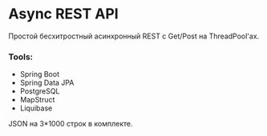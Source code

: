 # Async REST API

Простой бесхитростный асинхронный REST с Get/Post на ThreadPool'ах. 

### Tools:
- Spring Boot
- Spring Data JPA
- PostgreSQL
- MapStruct
- Liquibase

JSON на 3*1000 строк в комплекте.